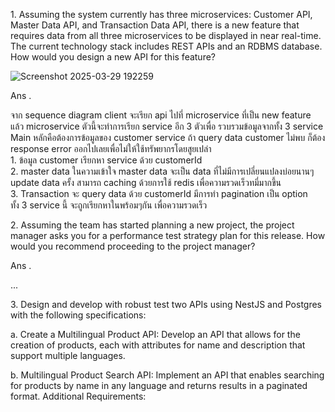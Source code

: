 
<p> 
1. Assuming the system currently has three microservices: Customer API, Master Data API, and Transaction Data API, there is a new feature that requires data from all three microservices to be displayed in near real-time. The current technology stack includes REST APIs and an RDBMS database. How would you design a new API for this feature? 
</p>

![Screenshot 2025-03-29 192259](https://github.com/user-attachments/assets/ca9ef4ce-22eb-43fc-9b02-4823cd9f4ff2) 

<p> Ans .</p>
<p>
จาก sequence diagram  client จะเรียก api ไปที่ microservice ที่เป็น new feature แล้ว microservice ตัวนี้จะทำการเรียก service อีก 3 ตัวเพื่อ รวบรวมข้อมูลจากทั้ง 3 service 
Main หลักคือต้องการข้อมูลของ customer service ถ้า query data customer ไม่พบ ก็ต้อง response error ออกไปเลยเพื่อไม่ให้ใช้ทรัพยากรโดยสูยเปล่า <br />
1. ข้อมูล customer เรียกหา service ด้วย customerId <br />
2. master data  ในความเข้าใจ master data จะเป็น data ที่ไม่มีการเปลี่ยนแปลงบ่อยนานๆ update data ครั้ง สามารถ caching ด้วยการใช้ redis เพื่อความรวดเร็วทมี่มากขึ้น<br />
3. Transaction จะ query data ด้วย customerId มีการทำ pagination เป็น option <br />
ทั้ง 3 service นี้ จะถูกเรียกหาในพร้อมๆกัน เพื่อความรวดเร็ว
</p>

<p>
2. Assuming the team has started planning a new project, the project manager asks you for a performance test strategy plan for this release. How would you recommend proceeding to the project manager? 
</p>

<p> Ans .</p>
<p>
...
</p>


<p>
3. Design and develop with robust test two APIs using NestJS and Postgres with the following specifications: 

a. Create a Multilingual Product API: Develop an API that allows for the creation of products, each with attributes for name and description that support multiple languages.

b. Multilingual Product Search API: Implement an API that enables searching for products by name in any language and returns results in a paginated format. 
Additional Requirements: 

</p>

